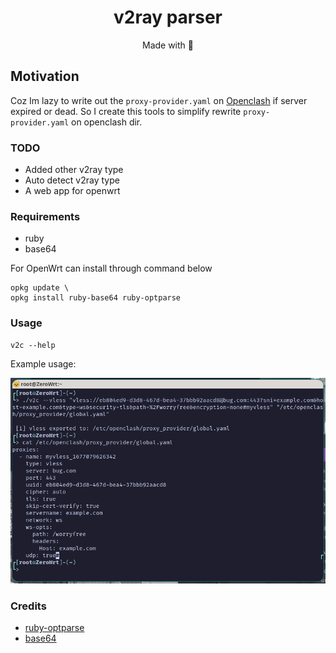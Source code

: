 <h1 align=center> v2ray parser </h1>
<p align="center">Made with 💝</p>


<h2>Motivation</h2>
Coz Im lazy to write out the <code>proxy-provider.yaml</code> on <a href="https://github.com/Dreamacro/clash/wiki/configuration#proxy-providers">Openclash</a> if server expired or dead. So I create this tools to simplify rewrite <code>proxy-provider.yaml</code> on openclash dir.


<h3>TODO</h3>

- Added other v2ray type
- Auto detect v2ray type
- A web app for openwrt


<h3>Requirements</h3>

- ruby
- base64

For OpenWrt can install through command below
    
    opkg update \
    opkg install ruby-base64 ruby-optparse


<h3>Usage</h3>

    v2c --help

Example usage:

<img src=res/example.png alt="example">


<h3>Credits</h3>

- [ruby-optparse](https://ruby-doc.org/stdlib-2.7.1/libdoc/optparse/rdoc/OptionParser.html)
- [base64](https://github.com/ruby/base64.git)